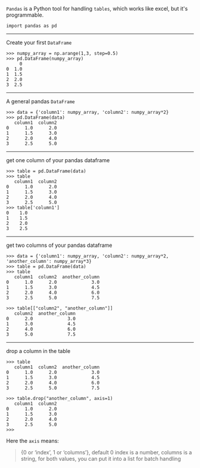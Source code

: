 `Pandas` is a Python tool for handling `tables`, which works like excel, but it's programmable.

```
import pandas as pd
```
___

Create your first `DataFrame`

```
>>> numpy_array = np.arange(1,3, step=0.5)
>>> pd.DataFrame(numpy_array)
     0
0  1.0
1  1.5
2  2.0
3  2.5
```
___

A general pandas `DataFrame`

```
>>> data = {'column1': numpy_array, 'column2': numpy_array*2}
>>> pd.DataFrame(data)
   column1  column2
0      1.0      2.0
1      1.5      3.0
2      2.0      4.0
3      2.5      5.0
```
___

get one column of your pandas dataframe

```
>>> table = pd.DataFrame(data)
>>> table
   column1  column2
0      1.0      2.0
1      1.5      3.0
2      2.0      4.0
3      2.5      5.0
>>> table['column1']
0    1.0
1    1.5
2    2.0
3    2.5
```
___

get two columns of your pandas dataframe

```
>>> data = {'column1': numpy_array, 'column2': numpy_array*2, 'another_column': numpy_array*3}
>>> table = pd.DataFrame(data)
>>> table
   column1  column2  another_column
0      1.0      2.0             3.0
1      1.5      3.0             4.5
2      2.0      4.0             6.0
3      2.5      5.0             7.5

>>> table[["column2", "another_column"]]
   column2  another_column
0      2.0             3.0
1      3.0             4.5
2      4.0             6.0
3      5.0             7.5

```
___

drop a column in the table

```
>>> table
   column1  column2  another_column
0      1.0      2.0             3.0
1      1.5      3.0             4.5
2      2.0      4.0             6.0
3      2.5      5.0             7.5

>>> table.drop("another_column", axis=1)
   column1  column2
0      1.0      2.0
1      1.5      3.0
2      2.0      4.0
3      2.5      5.0
>>> 
```

Here the `axis` means: 
> {0 or ‘index’, 1 or ‘columns’}, default 0
> index is a number, columns is a string, for both values, you can put it into a list for batch handling